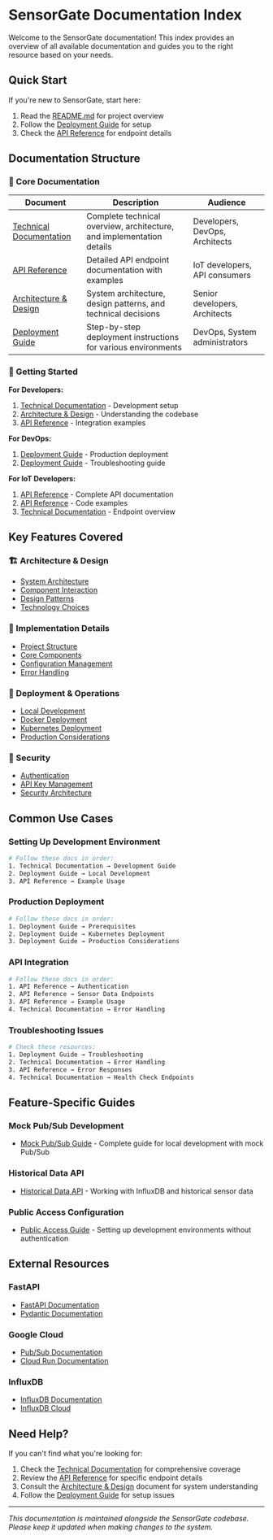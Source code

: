 # SensorGate Documentation Index

Welcome to the SensorGate documentation! This index provides an overview of all available documentation and guides you to the right resource based on your needs.

## Quick Start

If you're new to SensorGate, start here:
1. Read the [README.md](../README.md) for project overview
2. Follow the [Deployment Guide](DEPLOYMENT_GUIDE.md) for setup
3. Check the [API Reference](API_REFERENCE.md) for endpoint details

## Documentation Structure

### 📖 Core Documentation

| Document | Description | Audience |
|----------|-------------|----------|
| [Technical Documentation](TECHNICAL_DOCUMENTATION.md) | Complete technical overview, architecture, and implementation details | Developers, DevOps, Architects |
| [API Reference](API_REFERENCE.md) | Detailed API endpoint documentation with examples | IoT developers, API consumers |
| [Architecture & Design](ARCHITECTURE.md) | System architecture, design patterns, and technical decisions | Senior developers, Architects |
| [Deployment Guide](DEPLOYMENT_GUIDE.md) | Step-by-step deployment instructions for various environments | DevOps, System administrators |

### 🚀 Getting Started

**For Developers:**
1. [Technical Documentation](TECHNICAL_DOCUMENTATION.md#development-guide) - Development setup
2. [Architecture & Design](ARCHITECTURE.md#design-principles) - Understanding the codebase
3. [API Reference](API_REFERENCE.md#example-usage) - Integration examples

**For DevOps:**
1. [Deployment Guide](DEPLOYMENT_GUIDE.md#kubernetes-deployment) - Production deployment
2. [Deployment Guide](DEPLOYMENT_GUIDE.md#troubleshooting) - Troubleshooting guide

**For IoT Developers:**
1. [API Reference](API_REFERENCE.md) - Complete API documentation
2. [API Reference](API_REFERENCE.md#example-usage) - Code examples
3. [Technical Documentation](TECHNICAL_DOCUMENTATION.md#api-endpoints) - Endpoint overview

## Key Features Covered

### 🏗️ Architecture & Design
- [System Architecture](ARCHITECTURE.md#system-architecture)
- [Component Interaction](ARCHITECTURE.md#component-interaction-flow)
- [Design Patterns](ARCHITECTURE.md#design-patterns)
- [Technology Choices](ARCHITECTURE.md#technology-choices--rationale)

### 🔧 Implementation Details
- [Project Structure](TECHNICAL_DOCUMENTATION.md#project-structure)
- [Core Components](TECHNICAL_DOCUMENTATION.md#core-components)
- [Configuration Management](TECHNICAL_DOCUMENTATION.md#configuration)
- [Error Handling](TECHNICAL_DOCUMENTATION.md#error-handling)

### 🚀 Deployment & Operations
- [Local Development](DEPLOYMENT_GUIDE.md#local-development)
- [Docker Deployment](DEPLOYMENT_GUIDE.md#docker-deployment)
- [Kubernetes Deployment](DEPLOYMENT_GUIDE.md#kubernetes-deployment)
- [Production Considerations](DEPLOYMENT_GUIDE.md#production-considerations)

### 🔐 Security
- [Authentication](TECHNICAL_DOCUMENTATION.md#authentication)
- [API Key Management](API_REFERENCE.md#authentication)
- [Security Architecture](ARCHITECTURE.md#security-architecture)

## Common Use Cases

### Setting Up Development Environment
```bash
# Follow these docs in order:
1. Technical Documentation → Development Guide
2. Deployment Guide → Local Development
3. API Reference → Example Usage
```

### Production Deployment
```bash
# Follow these docs in order:
1. Deployment Guide → Prerequisites
2. Deployment Guide → Kubernetes Deployment
3. Deployment Guide → Production Considerations
```

### API Integration
```bash
# Follow these docs in order:
1. API Reference → Authentication
2. API Reference → Sensor Data Endpoints
3. API Reference → Example Usage
4. Technical Documentation → Error Handling
```

### Troubleshooting Issues
```bash
# Check these resources:
1. Deployment Guide → Troubleshooting
2. Technical Documentation → Error Handling
3. API Reference → Error Responses
4. Technical Documentation → Health Check Endpoints
```

## Feature-Specific Guides

### Mock Pub/Sub Development
- [Mock Pub/Sub Guide](MOCK_PUBSUB_GUIDE.md) - Complete guide for local development with mock Pub/Sub

### Historical Data API
- [Historical Data API](HISTORICAL_DATA_API.md) - Working with InfluxDB and historical sensor data

### Public Access Configuration
- [Public Access Guide](PUBLIC_ACCESS_GUIDE.md) - Setting up development environments without authentication

## External Resources

### FastAPI
- [FastAPI Documentation](https://fastapi.tiangolo.com/)
- [Pydantic Documentation](https://pydantic-docs.helpmanual.io/)

### Google Cloud
- [Pub/Sub Documentation](https://cloud.google.com/pubsub/docs)
- [Cloud Run Documentation](https://cloud.google.com/run/docs)

### InfluxDB
- [InfluxDB Documentation](https://docs.influxdata.com/influxdb/)
- [InfluxDB Cloud](https://www.influxdata.com/products/influxdb-cloud/)

## Need Help?

If you can't find what you're looking for:
1. Check the [Technical Documentation](TECHNICAL_DOCUMENTATION.md) for comprehensive coverage
2. Review the [API Reference](API_REFERENCE.md) for specific endpoint details
3. Consult the [Architecture & Design](ARCHITECTURE.md) document for system understanding
4. Follow the [Deployment Guide](DEPLOYMENT_GUIDE.md) for setup issues

---

*This documentation is maintained alongside the SensorGate codebase. Please keep it updated when making changes to the system.*
